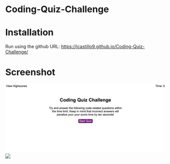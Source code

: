 # Coding-Quiz-Challenge
# Installation
Run using the github URL: https://jcastillo9.github.io/Coding-Quiz-Challenge/

# Screenshot
<img src="./Assets/images/homepage.png"/>
<img src="./Assets/images/question.png"/>